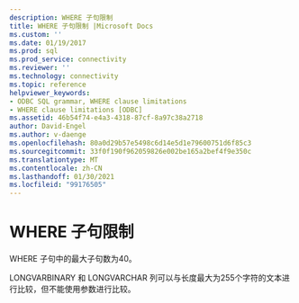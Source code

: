 ```yaml
---
description: WHERE 子句限制
title: WHERE 子句限制 |Microsoft Docs
ms.custom: ''
ms.date: 01/19/2017
ms.prod: sql
ms.prod_service: connectivity
ms.reviewer: ''
ms.technology: connectivity
ms.topic: reference
helpviewer_keywords:
- ODBC SQL grammar, WHERE clause limitations
- WHERE clause limitations [ODBC]
ms.assetid: 46b54f74-e4a3-4318-87cf-8a97c38a2718
author: David-Engel
ms.author: v-daenge
ms.openlocfilehash: 80a0d29b57e5498c6d14e5d1e79600751d6f85c3
ms.sourcegitcommit: 33f0f190f962059826e002be165a2bef4f9e350c
ms.translationtype: MT
ms.contentlocale: zh-CN
ms.lasthandoff: 01/30/2021
ms.locfileid: "99176505"
---
```

# <a name="where-clause-limitations"></a>WHERE 子句限制
WHERE 子句中的最大子句数为40。  
  
 LONGVARBINARY 和 LONGVARCHAR 列可以与长度最大为255个字符的文本进行比较，但不能使用参数进行比较。
